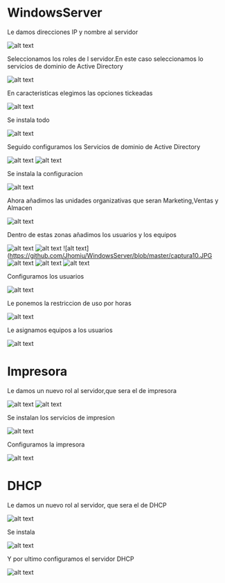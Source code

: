 # WindowsServer
Le damos direcciones IP y nombre al servidor

![alt text](https://github.com/Jhomiu/WindowsServer/blob/master/captura1.JPG)

Seleccionamos los roles de l servidor.En este caso seleccionamos lo servicios de dominio de Active Directory

![alt text](https://github.com/Jhomiu/WindowsServer/blob/master/captura2.JPG)

En caracteristicas elegimos las opciones tickeadas

![alt text](https://github.com/Jhomiu/WindowsServer/blob/master/captura3.JPG)

Se instala todo

![alt text](https://github.com/Jhomiu/WindowsServer/blob/master/captura4.JPG)

Seguido configuramos los Servicios de dominio de Active Directory

![alt text](https://github.com/Jhomiu/WindowsServer/blob/master/captura5.JPG)
![alt text](https://github.com/Jhomiu/WindowsServer/blob/master/captura6.JPG)

Se instala la configuracion

![alt text](https://github.com/Jhomiu/WindowsServer/blob/master/captura7.JPG)

Ahora añadimos las unidades organizativas que seran Marketing,Ventas y Almacen

![alt text](https://github.com/Jhomiu/WindowsServer/blob/master/captura11.JPG)

Dentro de estas zonas añadimos los usuarios y los equipos

![alt text](https://github.com/Jhomiu/WindowsServer/blob/master/captura8.JPG)
![alt text](https://github.com/Jhomiu/WindowsServer/blob/master/captura9.JPG)
![alt text](https://github.com/Jhomiu/WindowsServer/blob/master/captura10.JPG
![alt text](https://github.com/Jhomiu/WindowsServer/blob/master/captura12.JPG)
![alt text](https://github.com/Jhomiu/WindowsServer/blob/master/captura13.JPG)
![alt text](https://github.com/Jhomiu/WindowsServer/blob/master/captura14.JPG)

Configuramos los usuarios

![alt text](https://github.com/Jhomiu/WindowsServer/blob/master/captura15.JPG)

Le ponemos la restriccion de uso por horas

![alt text](https://github.com/Jhomiu/WindowsServer/blob/master/captura16.JPG)

Le asignamos equipos a los usuarios

![alt text](https://github.com/Jhomiu/WindowsServer/blob/master/captura17.JPG)

# Impresora

Le damos un nuevo rol al servidor,que sera el de impresora

![alt text](https://github.com/Jhomiu/WindowsServer/blob/master/captura18.JPG)
![alt text](https://github.com/Jhomiu/WindowsServer/blob/master/captura19.JPG)

Se instalan los servicios de impresion

![alt text](https://github.com/Jhomiu/WindowsServer/blob/master/captura20.JPG)

Configuramos la impresora

![alt text](https://github.com/Jhomiu/WindowsServer/blob/master/captura21.JPG)

# DHCP
Le damos un nuevo rol al servidor, que sera el de DHCP

![alt text](https://github.com/Jhomiu/WindowsServer/blob/master/captura22.JPG)

Se instala

![alt text](https://github.com/Jhomiu/WindowsServer/blob/master/captura23.JPG)

Y por ultimo configuramos el servidor DHCP

![alt text](https://github.com/Jhomiu/WindowsServer/blob/master/captura24.JPG)




















